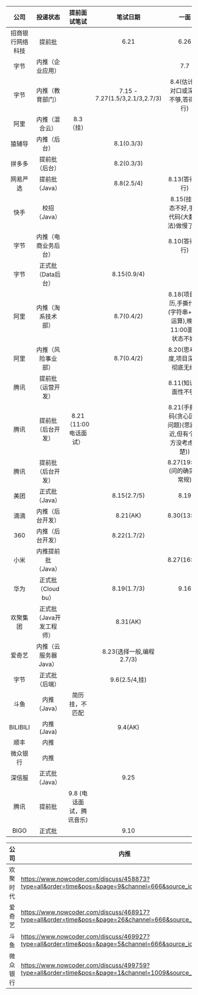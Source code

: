 |       公司       |         投递状态         |       提前面试笔试       |            笔试日期            |                             一面                             |    二面     |    三面     | HR面 | 状态 |
| :--------------: | :----------------------: | :----------------------: | :----------------------------: | :----------------------------------------------------------: | :---------: | :---------: | :--: | :--: |
| 招商银行网络科技 |          提前批          |                          |              6.21              |                             6.26                             |     7.4     |             | 7.14 |  OC  |
|       字节       |     内推（企业应用）     |                          |                                |                             7.7                              | 7.8(没答好) |             |      |  挂  |
|       字节       |     内推（教育部门）     |                          | 7.15 - 7.27(1.5/3,2.1/3,2.7/3) |              8.4(估计不对口或深度不够,答得还行)              |             |             |      |  挂  |
|       阿里       |      内推（混合云）      |        8.3 （挂）        |                                |                                                              |             |             |      |  挂  |
|      猿辅导      |       内推（后台）       |                          |           8.1(0.3/3)           |                                                              |             |             |      |  挂  |
|      拼多多      |      提前批（后台）      |                          |           8.2(0.3/3)           |                                                              |             |             |      |  挂  |
|     网易严选     |      提前批（Java）      |                          |           8.8(2.5/4)           |                        8.13(答得还行)                        |             |             |      |  挂  |
|       快手       |       校招（Java）       |                          |                                |         8.15(挂,状态不好,手撕代码(大数减法)做慢了点)         |             |             |      |  挂  |
|       字节       |   内推（电商业务后台）   |                          |                                |                        8.10(答得还行)                        |             |             |      |  挂  |
|       字节       |    正式批（Data后台）    |                          |          8.15(0.9/4)           |                                                              |             |             |      |  挂  |
|       阿里       |    内推（淘系技术部）    |                          |           8.7(0.4/2)           | 8.18(项目经历,手撕代码(字符串+-*/运算),晚上11:00面试状态不好) |             |             |      |  挂  |
|       阿里       |    内推（风险事业部）    |                          |           8.7(0.4/2)           |               8.20(思考深度,项目深度,彻底无缘)               |             |             |      |  挂  |
|       腾讯       |    提前批（运营开发）    |                          |                                |                     8.11(知识全面性不够)                     |             |             |      |  挂  |
|       腾讯       |    提前批（后台开发）    |  8.21 （11:00电话面试）  |                                | 8.21(手撕代码(贪心区间问题)(思路接近,但有个地方没考虑清楚))  |             |             |      |  挂  |
|       腾讯       |    提前批（后台开发）    |                          |                                |                 8.27(19:00)(问的确实不常规)                  |             |             |      |  挂  |
|       美团       |      正式批（Java）      |                          |          8.15(2.7/5)           |                             8.19                             |    8.26     |    8.31     | 9.2  |      |
|       滴滴       |     内推（后台开发）     |                          |            8.21(AK)            |                         8.30(13:00)                          | 8.30(13:40) | 8.30(16:30) |      |  挂  |
|       360        |     内推（后台开发）     |                          |          8.22(1.7/2)           |                                                              |             |             |      |  无  |
|       小米       |    内推提前批（Java）    |                          |                                |                         8.27(16:00)                          | 8.28(通过)  |             |      |      |
|       华为       |    正式批（Cloud bu）    |                          |          8.19(1.7/3)           |                             9.16                             |             |             |      |      |
|     欢聚集团     | 正式批（Java开发工程师） |                          |            8.31(AK)            |                                                              |             |             |      |  无  |
|      爱奇艺      |  内推（云服务器 Java）   |                          |    8.23(选择一般,编程2.7/3)    |                                                              |             |             |      |  无  |
|       字节       |      正式批（后端）      |                          |         9.6(2.5/4,挂)          |                                                              |             |             |      |  挂  |
|       斗鱼       |       内推（Java）       |      简历挂，不匹配      |                                |                                                              |             |             |      |      |
|     BILIBILI     |        内推(Java)        |                          |            9.4(AK)             |                                                              |             |             |      |  无  |
|       顺丰       |           内推           |                          |                                |                                                              |             |             |      |      |
|     微众银行     |           内推           |                          |                                |                                                              |             |             |      |      |
|      深信服      |      正式批（Java）      |                          |              9.25              |                                                              |             |             |      |      |
|       腾讯       |          提前批          | 9.8 (电话面试，腾讯音乐) |                                |                                                              |             |             |      |      |
|       BIGO       |          正式批          |                          |              9.10              |                                                              |             |             |      |      |



| 公司     | 内推                                                         |
| -------- | ------------------------------------------------------------ |
| 欢聚时代 | https://www.nowcoder.com/discuss/458873?type=all&order=time&pos=&page=9&channel=666&source_id=search_all |
| 爱奇艺   | https://www.nowcoder.com/discuss/468917?type=all&order=time&pos=&page=26&channel=666&source_id=search_all |
| 斗鱼     | https://www.nowcoder.com/discuss/469927?type=all&order=time&pos=&page=5&channel=666&source_id=search_all |
| 微众银行 | https://www.nowcoder.com/discuss/499759?type=all&order=time&pos=&page=1&channel=1009&source_id=search_all |

